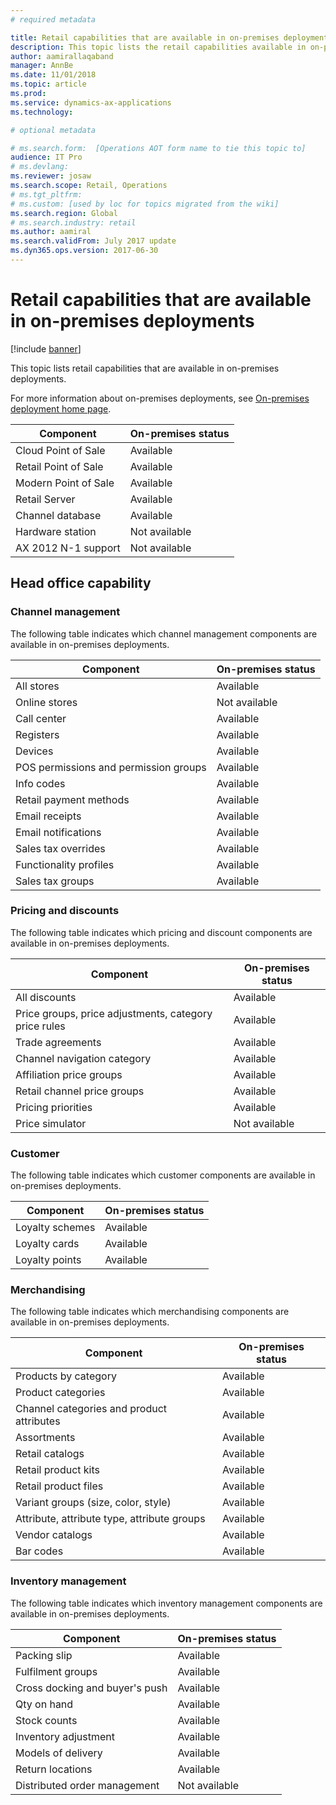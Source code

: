 ```yaml
---
# required metadata

title: Retail capabilities that are available in on-premises deployments
description: This topic lists the retail capabilities available in on-premises deployments.
author: aamirallaqaband
manager: AnnBe
ms.date: 11/01/2018
ms.topic: article
ms.prod: 
ms.service: dynamics-ax-applications
ms.technology: 

# optional metadata

# ms.search.form:  [Operations AOT form name to tie this topic to]
audience: IT Pro
# ms.devlang: 
ms.reviewer: josaw
ms.search.scope: Retail, Operations 
# ms.tgt_pltfrm: 
# ms.custom: [used by loc for topics migrated from the wiki]
ms.search.region: Global
# ms.search.industry: retail
ms.author: aamiral
ms.search.validFrom: July 2017 update 
ms.dyn365.ops.version: 2017-06-30 
---
```


# Retail capabilities that are available in on-premises deployments

[!include [banner](../includes/banner.md)]

This topic lists retail capabilities that are available in on-premises deployments.

For more information about on-premises deployments, see [On-premises deployment home page](../dev-itpro/deployment/on-premises-deployment-landing-page.md).

| Component            | On-premises status |
|----------------------|--------------------|
| Cloud Point of Sale  | Available          |
| Retail Point of Sale | Available          |
| Modern Point of Sale | Available          |
| Retail Server        | Available          |
| Channel database     | Available          |
| Hardware station     | Not available      |
| AX 2012 N-1 support  | Not available      |

## Head office capability

### Channel management

The following table indicates which channel management components are available in on-premises deployments.

| Component                             | On-premises status |
|---------------------------------------|--------------------|
| All stores                            | Available          |
| Online stores                         | Not available      |
| Call center                           | Available          |
| Registers                             | Available          |
| Devices                               | Available          |
| POS permissions and permission groups | Available          |
| Info codes                            | Available          |
| Retail payment methods                | Available          |
| Email receipts                        | Available          |
| Email notifications                   | Available          |
| Sales tax overrides                   | Available          |
| Functionality profiles                | Available          |
| Sales tax groups                      | Available          |

### Pricing and discounts

The following table indicates which pricing and discount components are available in on-premises deployments.

| Component                                             | On-premises status |
|-------------------------------------------------------|--------------------|
| All discounts                                         | Available          |
| Price groups, price adjustments, category price rules | Available          |
| Trade agreements                                      | Available          |
| Channel navigation category                           | Available          |
| Affiliation price groups                              | Available          |
| Retail channel price groups                           | Available          |
| Pricing priorities                                    | Available          |
| Price simulator                                       | Not available      |

### Customer

The following table indicates which customer components are available in on-premises deployments.

| Component       | On-premises status |
|-----------------|--------------------|
| Loyalty schemes | Available          |
| Loyalty cards   | Available          |
| Loyalty points  | Available          |

### Merchandising

The following table indicates which merchandising components are available in on-premises deployments.

| Component                                   | On-premises status |
|---------------------------------------------|--------------------|
| Products by category                        | Available          |
| Product categories                          | Available          |
| Channel categories and product attributes   | Available          |
| Assortments                                 | Available          |
| Retail catalogs                             | Available          |
| Retail product kits                         | Available          |
| Retail product files                        | Available          |
| Variant groups (size, color, style)         | Available          |
| Attribute, attribute type, attribute groups | Available          |
| Vendor catalogs                             | Available          |
| Bar codes                                   | Available          |

### Inventory management

The following table indicates which inventory management components are available in on-premises deployments.

| Component                      | On-premises status |
|--------------------------------|--------------------|
| Packing slip                   | Available          |
| Fulfilment groups              | Available          |
| Cross docking and buyer's push | Available          |
| Qty on hand                    | Available          |
| Stock counts                   | Available          |
| Inventory adjustment           | Available          |
| Models of delivery             | Available          |
| Return locations               | Available          |
| Distributed order management   | Not available      |
